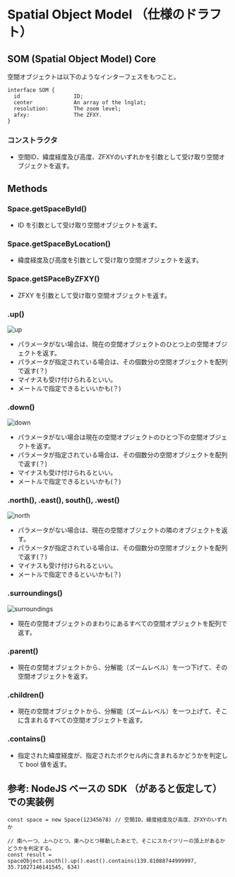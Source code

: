 # Spatial Object Model （仕様のドラフト）

## SOM (Spatial Object Model) Core

空間オブジェクトは以下のようなインターフェスをもつこと。

```
interface SOM {
  id                 ID;
  center             An array of the lnglat;
  resolution:        The zoom level;
  afxy:              The ZFXY.
}
```

### コンストラクタ

* 空間ID、緯度経度及び高度、ZFXYのいずれかを引数として受け取り空間オブジェクトを返す。

## Methods

### Space.getSpaceById()

* ID を引数として受け取り空間オブジェクトを返す。

### Space.getSpaceByLocation()

* 緯度経度及び高度を引数として受け取り空間オブジェクトを返す。

### Space.getSPaceByZFXY()

* ZFXY を引数として受け取り空間オブジェクトを返す。

### .up()

![up](https://user-images.githubusercontent.com/309946/168220328-47e09300-c4dc-4ad1-adae-2cb17aff23ab.png)

* パラメータがない場合は、現在の空間オブジェクトのひとつ上の空間オブジェクトを返す。
* パラメータが指定されている場合は、その個数分の空間オブジェクトを配列で返す(？)
* マイナスも受け付けられるといい。
* メートルで指定できるといいかも(？)

### .down()

![down](https://user-images.githubusercontent.com/309946/168220818-f89a73b1-b99c-462d-9fcb-5eae0eac03eb.png)

* パラメータがない場合は現在の空間オブジェクトのひとつ下の空間オブジェクトを返す。
* パラメータが指定されている場合は、その個数分の空間オブジェクトを配列で返す(？)
* マイナスも受け付けられるといい。
* メートルで指定できるといいかも(？)

### .north(), .east(), south(), .west()

![north](https://user-images.githubusercontent.com/309946/168221234-b03809ef-6c69-442b-98d3-583b4391108e.png)

* パラメータがない場合は、現在の空間オブジェクトの隣のオブジェクトを返す。
* パラメータが指定されている場合は、その個数分の空間オブジェクトを配列で返す(？)
* マイナスも受け付けられるといい。
* メートルで指定できるといいかも(？)

### .surroundings()

![surroundings](https://user-images.githubusercontent.com/309946/168221371-b1ec30c7-f501-4a6b-ad64-5a6345fb9665.png)

* 現在の空間オブジェクトのまわりにあるすべての空間オブジェクトを配列で返す。

### .parent()

* 現在の空間オブジェクトから、分解能（ズームレベル）を一つ下げて、その空間オブジェクトを返す。

### .children()

* 現在の空間オブジェクトから、分解能（ズームレベル）を一つ上げて、そこに含まれるすべての空間オブジェクトを返す。

### .contains()

* 指定された緯度経度が、指定されたボクセル内に含まれるかどうかを判定して bool 値を返す。


## 参考: NodeJS ベースの SDK （があると仮定して）での実装例

```node
const space = new Space(12345678) // 空間ID、緯度経度及び高度、ZFXYのいずれか

// 南へ一つ、上へひとつ、東へひとつ移動したあとで、そこにスカイツリーの頂上があるかどうかを判定する。
const result = spaceObject.south().up().east().contains(139.81088744999997, 35.71027146141545, 634)
```
